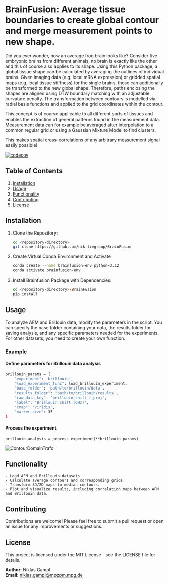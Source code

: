 # BrainFusion: Average tissue boundaries to create global contour and merge measurement points to new shape.

Did you ever wonder, how an average frog brain looks like?
Consider five embryonic brains from different animals, no brain is exactly like the other and this of course also applies to its shape.
Using this Python package, a global tissue shape can be calculated by averaging the outlines of individual brains.
Given imaging data (e.g. local mRNA expression) or gridded spatial maps (e.g. local tissue stiffness) for the single brains, these can additionally be transformed to the new global shape.
Therefore, paths enclosing the shapes are aligned using DTW boundary matching with an adjustable curvature penalty.
The transformation between contours is modelled via radial basis functions and applied to the grid coordinates within the contour.

This concept is of course applicable to all different sorts of tissues and enables the extraction of general patterns found in the measurement data.
Measurement data can for example be averaged after interpolation to a common regular grid or using a Gaussian Mixture Model to find clusters.

This makes spatial cross-correlations of any arbitrary measurement signal easily possible!

[![codecov](https://codecov.io/gh/nik-liegroup/BrainFusion/branch/main/graph/badge.svg)](https://codecov.io/gh/nik-liegroup/BrainFusion)

## Table of Contents

1. [Installation](#installation)
2. [Usage](#usage)
3. [Functionality](#functionality)
4. [Contributing](#contributing)
5. [License](#license)

## Installation
1. Clone the Repository:
   ```bash
   cd <repository-directory>
   git clone https://github.com/nik-liegroup/BrainFusion
   ```
   
2. Create Virtual Conda Environment and Activate
   ```bash
   conda create --name brainfusion-env python=3.12
   conda activate brainfusion-env
   ```
   
3. Install Brainfusion Package with Dependencies:
    ```bash
   cd <repository-directory>\BrainFusion
   pip install .
   ```

## Usage
To analyze AFM and Brillouin data, modify the parameters in the script. You can specify the base folder containing your data, the results folder for saving analysis, and any specific parameters needed for the experiments. For other datasets, you need to create your own function.

### Example
#### Define parameters for Brillouin data analysis
```bash
brillouin_params = {
    "experiment": 'brillouin',
    "load_experiment_func": load_brillouin_experiment,
    "base_folder": 'path/to/brillouin/data',
    "results_folder": 'path/to/brillouin/results',
    "raw_data_key": 'brillouin_shift_f_proj',
    "label": 'Brillouin shift (GHz)',
    "cmap": 'viridis',
    "marker_size": 35
}
```

#### Process the experiment
```
brillouin_analysis = process_experiment(**brillouin_params)
```

![ContourDomainTrafo](https://github.com/user-attachments/assets/78436b3f-f4a1-4016-81ab-77465ef5f1e7)

## Functionality

    - Load AFM and Brillouin datasets.
    - Calculate average contours and corresponding grids.
    - Transform 3D/2D maps to median contours.
    - Plot and visualize results, including correlation maps between AFM and Brillouin data.

## Contributing
Contributions are welcome! Please feel free to submit a pull request or open an issue for any improvements or suggestions.


## License
This project is licensed under the MIT License - see the LICENSE file for details.

**Author:** Niklas Gampl\
**Email:** niklas.gampl@mpzpm.mpg.de

